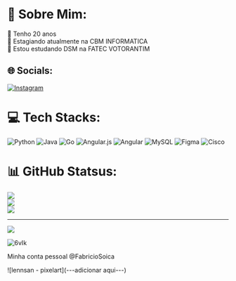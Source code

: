 # 💫 Sobre Mim:
🤠 Tenho 20 anos<br>🔭 Estagiando atualmente na CBM INFORMATICA<br>🌱 Estou estudando DSM na FATEC VOTORANTIM

## 🌐 Socials:
[![Instagram](https://img.shields.io/badge/Instagram-%23E4405F.svg?logo=Instagram&logoColor=white)](https://instagram.com/fabricio_soica) 

# 💻 Tech Stacks:
![Python](https://img.shields.io/badge/python-3670A0?style=for-the-badge&logo=python&logoColor=ffdd54) ![Java](https://img.shields.io/badge/java-%23ED8B00.svg?style=for-the-badge&logo=openjdk&logoColor=white) ![Go](https://img.shields.io/badge/go-%2300ADD8.svg?style=for-the-badge&logo=go&logoColor=white) ![Angular.js](https://img.shields.io/badge/angular.js-%23E23237.svg?style=for-the-badge&logo=angularjs&logoColor=white) ![Angular](https://img.shields.io/badge/angular-%23DD0031.svg?style=for-the-badge&logo=angular&logoColor=white) ![MySQL](https://img.shields.io/badge/mysql-%2300000f.svg?style=for-the-badge&logo=mysql&logoColor=white) ![Figma](https://img.shields.io/badge/figma-%23F24E1E.svg?style=for-the-badge&logo=figma&logoColor=white) ![Cisco](https://img.shields.io/badge/cisco-%23049fd9.svg?style=for-the-badge&logo=cisco&logoColor=black)
# 📊 GitHub Statsus:
![](https://github-readme-stats.vercel.app/api?username=FabricioSoica&theme=react&hide_border=false&include_all_commits=true&count_private=true)<br/>
![](https://github-readme-streak-stats.herokuapp.com/?user=FabricioSoica&theme=react&hide_border=false)<br/>
![](https://github-readme-stats.vercel.app/api/top-langs/?username=FabricioSoica&theme=react&hide_border=false&include_all_commits=true&count_private=true&layout=compact)

---
[![](https://visitcount.itsvg.in/api?id=FabricioSoica&icon=2&color=8)](https://visitcount.itsvg.in)

![6vIk](https://github.com/CBMFabricioSoica/CBMFabricioSoica/raw/main/assets/162351097/51706e12-65bc-4714-9392-ddf01f154e9e.gif)

Minha conta pessoal @FabricioSoica

![lennsan - pixelart](---adicionar aqui---)

